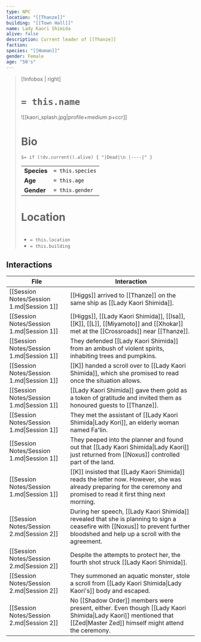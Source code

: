 ```yaml
---
type: NPC
location: "[[Thanze]]"
building: "[[Town Hall]]"
name: Lady Kaori Shimida
alive: false
description: Current leader of [[Thanze]]
faction: 
species: "[[Human]]"
gender: Female
age: "50's"
---
```


> [!infobox | right]
> # `= this.name`
> ![[kaori_splash.jpg|profile+medium p+ccr]]
> # Bio
>  `$= if (!dv.current().alive) { "|Dead|\n |----|" }`
>  
> |  |  |
> | ---- | ---- |
> | **Species** |  `= this.species` |
> | **Age** |  `= this.age` | 
> | **Gender** | `= this.gender` |
> 
> # Location
> |  |  |
> | ---- | ---- |
> -  `= this.location`
> 	- `= this.building` 

## Interactions
<!-- QueryToSerialize: TABLE L.text as Interaction FROM "Session Notes" FLATTEN file.lists as L WHERE contains(L.text, this.name) -->
<!-- SerializedQuery: TABLE L.text as Interaction FROM "Session Notes" FLATTEN file.lists as L WHERE contains(L.text, this.name) -->

| File                                      | Interaction                                                                                                                                                                      |
| ----------------------------------------- | -------------------------------------------------------------------------------------------------------------------------------------------------------------------------------- |
| [[Session Notes/Session 1.md\|Session 1]] | [[Higgs]] arrived to [[Thanze]] on the same ship as [[Lady Kaori Shimida]].                                                                                                      |
| [[Session Notes/Session 1.md\|Session 1]] | [[Higgs]], [[Lady Kaori Shimida]], [[Isa]], [[K]], [[L]], [[Miyamoto]] and [[Xhokar]] met at the [[Crossroads]] near [[Thanze]].                                                 |
| [[Session Notes/Session 1.md\|Session 1]] | They defended [[Lady Kaori Shimida]] from an ambush of violent spirits, inhabiting trees and pumpkins.                                                                           |
| [[Session Notes/Session 1.md\|Session 1]] | [[K]] handed a scroll over to [[Lady Kaori Shimida]], which she promised to read once the situation allows.                                                                      |
| [[Session Notes/Session 1.md\|Session 1]] | [[Lady Kaori Shimida]] gave them gold as a token of gratitude and invited them as honoured guests to [[Thanze]].                                                                 |
| [[Session Notes/Session 1.md\|Session 1]] | They met the assistant of [[Lady Kaori Shimida\|Lady Kori]], an elderly woman named Fa'lin.                                                                                      |
| [[Session Notes/Session 1.md\|Session 1]] | They peeped into the planner and found out that [[Lady Kaori Shimida\|Lady Kaori]] just returned from [[Noxus]] controlled part of the land.                                     |
| [[Session Notes/Session 1.md\|Session 1]] | [[K]] insisted that [[Lady Kaori Shimida]] reads the letter now. However, she was already preparing for the ceremony and promised to read it first thing next morning.           |
| [[Session Notes/Session 2.md\|Session 2]] | During her speech, [[Lady Kaori Shimida]] revealed that she is planning to sign a ceasefire with [[Noxus]] to prevent further bloodshed and help up a scroll with the agreement. |
| [[Session Notes/Session 2.md\|Session 2]] | Despite the attempts to protect her, the fourth shot struck [[Lady Kaori Shimida]].                                                                                              |
| [[Session Notes/Session 2.md\|Session 2]] | They summoned an aquatic monster, stole a scroll from [[Lady Kaori Shimida\|Lady Kaori's]] body and escaped.                                                                     |
| [[Session Notes/Session 2.md\|Session 2]] | No [[Shadow Order]] members were present, either. Even though [[Lady Kaori Shimida\|Lady Kaori]] mentioned that [[Zed\|Master Zed]] himself might attend the ceremony.           |
<!-- SerializedQuery END -->


